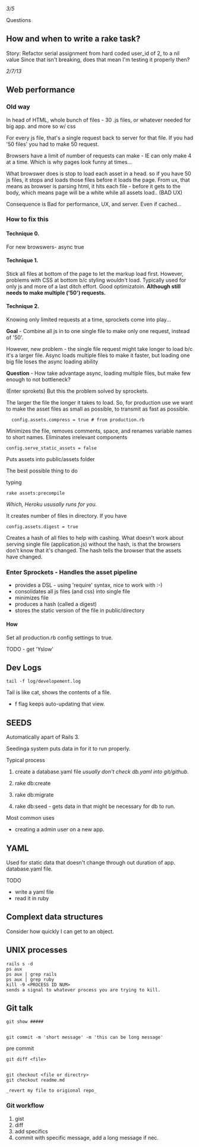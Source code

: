 _3/5_

Questions


## How and when to write a rake task?
Story: Refactor serial assignment from hard coded user_id of 2, to a nil value
Since that isn't breaking, does that mean I'm testing it properly then? 


_2/7/13_

## Web performance

### Old way
In head of HTML, whole bunch of files - 30 .js files, or whatever needed for big app. and more so w/ css

For every js file, that's a single request back to server for that file. If you had '50 files' you had to make 50 request.  

Browsers have a limit of number of requests can make - IE can only make 4 at a time. Which is why pages look funny at times... 

What browswer does is stop to load each asset in a head. so if you have 50 js files, it stops and loads those files before it loads the page. From ux, that means as browser is parsing html, it hits each file - before it gets to the body, which means page will be a white while all assets load.. (BAD UX)

Consequence is Bad for performance, UX, and server. Even if cached...


### How to fix this
#### Technique 0.
For new browswers- async true

#### Technique 1. 
Stick all files at bottom of the page to let the markup load first.
However, problems with CSS at bottom b/c styling wouldn't load.
Typically used for only js and more of a last ditch effort. 
Good optimizatoin. **Although still needs to make multiple ('50') requests.**


#### Technique 2. 
Knowing only limited requests at a time, sprockets come into play...

**Goal** - Combine all js in to one single file to make only one request, instead of '50'.

However, new problem - the single file request might take longer to load b/c it's a larger file. Async loads multiple files to make it faster, but loading one big file loses the async loading ability

**Question** - How take advantage async, loading multiple files, but make few enough to not bottleneck?

(Enter sprokets)
But this the problem solved by sprockets.

The larger the file the longer it takes to load. So, for production use we want to make the asset files as small as possible, to transmit as fast as possible. 

      config.assets.compress = true # from production.rb

Minimizes the file, removes comments, space, and renames variable names to short names. Eliminates irrelevant components

    config.serve_static_assets = false

Puts assets into public/assets folder

The best possible thing to do 

typing

    rake assets:precompile

_Which, Heroku ususally runs for you._

It creates number of files in directory. If you have 

    config.assets.digest = true

Creates a hash of all files to help with cashing. 
What doesn't work about serving  single file (application.js) without the hash, is that the browsers don't know that it's changed. The hash tells the browser that the assets have changed.




### Enter Sprockets - Handles the asset pipeline

- provides a DSL - using 'require' syntax, nice to work with :-)
- consolidates all js files (and css) into single file
- minimizes file
- produces a hash (called a digest) 
- stores the static version of the file in public/directory


#### How
Set all production.rb config settings to true.

TODO - get 'Yslow'


## Dev Logs

    tail -f log/developement.log

Tail is like cat, shows the contents of a file.
- f flag keeps auto-updating that view.

## SEEDS

Automatically apart of Rails 3.

Seedinga system puts data in for it to run properly.

Typical process
1. create a database.yaml file
_usually don't check db.yaml into git/github._

2. rake db:create 
3. rake db:migrate
4. rake db:seed - gets data in that might be necessary for db to run.

Most common uses
- creating a admin user on a new app.

## YAML

Used for static data that doesn't change through out duration of app.
database.yaml file.

TODO
- write a yaml file 
- read it in ruby


## Complext data structures

Consider how quickly I can get to an object. 


## UNIX processes

    rails s -d
    ps aux
    ps aux | grep rails
    ps aux | grep ruby
    kill -9 <PROCESS ID NUM>
    sends a signal to whatever process you are trying to kill.


## Git talk

    git show #####


    git commit -m 'short message' -m 'this can be long message'


pre commit

    git diff <file>


    git checkout <file or directry>
    git checkout readme.md

    _revert my file to origional repo_


### Git workflow
1. gist
2. diff
3. add specifics
4. commit with specific message, add a long message if nec.